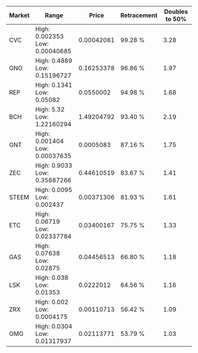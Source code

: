 | Market | Range | Price| Retracement | Doubles to 50% |
| --- | --- | --- | --- | --- |
| CVC | High: 0.002353<br />Low: 0.00040685 | 0.00042081 | 99.28 % | 3.28 |
| GNO | High: 0.4889<br />Low: 0.15196727 | 0.16253378 | 96.86 % | 1.97 |
| REP | High: 0.1341<br />Low: 0.05082 | 0.0550002 | 94.98 % | 1.68 |
| BCH | High: 5.32<br />Low: 1.22160294 | 1.49204792 | 93.40 % | 2.19 |
| GNT | High: 0.001404<br />Low: 0.00037635 | 0.0005083 | 87.16 % | 1.75 |
| ZEC | High: 0.9033<br />Low: 0.35687266 | 0.44610519 | 83.67 % | 1.41 |
| STEEM | High: 0.0095<br />Low: 0.002437 | 0.00371306 | 81.93 % | 1.61 |
| ETC | High: 0.06719<br />Low: 0.02337784 | 0.03400167 | 75.75 % | 1.33 |
| GAS | High: 0.07638<br />Low: 0.02875 | 0.04456513 | 66.80 % | 1.18 |
| LSK | High: 0.038<br />Low: 0.01353 | 0.0222012 | 64.56 % | 1.16 |
| ZRX | High: 0.002<br />Low: 0.0004175 | 0.00110713 | 56.42 % | 1.09 |
| OMG | High: 0.0304<br />Low: 0.01317937 | 0.02113771 | 53.79 % | 1.03 |
